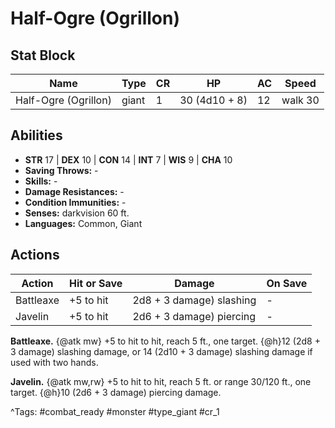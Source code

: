 # Half-Ogre (Ogrillon)

## Stat Block

| Name | Type | CR | HP | AC | Speed |
|------|------|----|----|----|-------|
| Half-Ogre (Ogrillon) | giant | 1 | 30 (4d10 + 8) | 12 | walk 30 |

## Abilities

- **STR** 17 | **DEX** 10 | **CON** 14 | **INT** 7 | **WIS** 9 | **CHA** 10
- **Saving Throws:** -  
- **Skills:** -  
- **Damage Resistances:** -  
- **Condition Immunities:** -  
- **Senses:** darkvision 60 ft.  
- **Languages:** Common, Giant


## Actions

| Action | Hit or Save | Damage | On Save |
|--------|--------------|--------|----------|
| Battleaxe | +5 to hit | 2d8 + 3 damage) slashing | - |
| Javelin | +5 to hit | 2d6 + 3 damage) piercing | - |

**Battleaxe.** {@atk mw} +5 to hit to hit, reach 5 ft., one target. {@h}12 (2d8 + 3 damage) slashing damage, or 14 (2d10 + 3 damage) slashing damage if used with two hands.

**Javelin.** {@atk mw,rw} +5 to hit to hit, reach 5 ft. or range 30/120 ft., one target. {@h}10 (2d6 + 3 damage) piercing damage.


^Tags: #combat_ready #monster #type_giant #cr_1